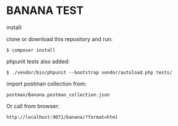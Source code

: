# BANANA TEST

install:

clone or download this repository and run:

```
$ composer install
```

phpunit tests also added:
```
$ ./vendor/bin/phpunit --bootstrap vendor/autoload.php tests/
```

import postman collection from:
```
postman/Banana.postman_collection.json
```

Or call from browser:
```
http://localhost:9071/banana/?format=html
```